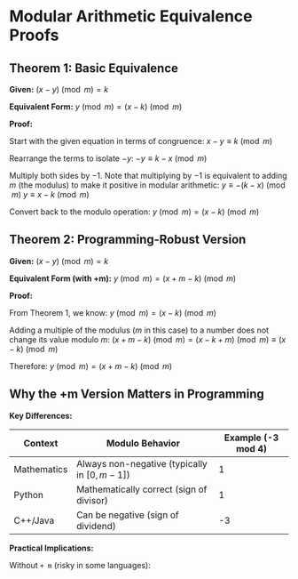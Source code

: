 # Modular Arithmetic Equivalence Proofs

## Theorem 1: Basic Equivalence

**Given:**
$(x - y) \pmod{m} = k$

**Equivalent Form:**
$y \pmod{m} = (x - k) \pmod{m}$

**Proof:**

Start with the given equation in terms of congruence:
$x - y \equiv k \pmod{m}$

Rearrange the terms to isolate $-y$:
$-y \equiv k - x \pmod{m}$

Multiply both sides by $-1$. Note that multiplying by $-1$ is equivalent to adding $m$ (the modulus) to make it positive in modular arithmetic:
$y \equiv -(k - x) \pmod{m}$
$y \equiv x - k \pmod{m}$

Convert back to the modulo operation:
$y \pmod{m} = (x - k) \pmod{m}$

## Theorem 2: Programming-Robust Version

**Given:**
$(x - y) \pmod{m} = k$

**Equivalent Form (with +m):**
$y \pmod{m} = (x + m - k) \pmod{m}$

**Proof:**

From Theorem 1, we know:
$y \pmod{m} = (x - k) \pmod{m}$

Adding a multiple of the modulus ($m$ in this case) to a number does not change its value modulo $m$:
$(x + m - k) \pmod{m} = (x - k + m) \pmod{m} \equiv (x - k) \pmod{m}$

Therefore:
$y \pmod{m} = (x + m - k) \pmod{m}$

## Why the +m Version Matters in Programming

**Key Differences:**

| Context        | Modulo Behavior                                 | Example (-3 mod 4) |
| -------------- | ----------------------------------------------- | ------------------- |
| Mathematics    | Always non-negative (typically in $[0, m-1]$)   | 1                   |
| Python         | Mathematically correct (sign of divisor)        | 1                   |
| C++/Java       | Can be negative (sign of dividend)            | -3                  |

**Practical Implications:**

Without `+ m` (risky in some languages):
